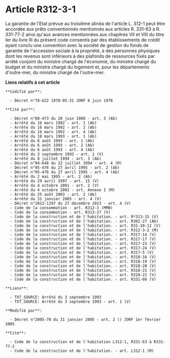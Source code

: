 # Article R312-3-1

La garantie de l'Etat prévue au troisième alinéa de l'article L. 312-1 peut être accordée aux prêts conventionnés mentionnés
aux articles R. 331-63 à R. 331-77-2 ainsi qu'aux avances mentionnées aux chapitres VII et VIII du titre Ier du livre III du
présent code consentis par des établissements de crédit ayant conclu une convention avec la société de gestion du fonds de
garantie de l'accession sociale à la propriété, à des personnes physiques dont les revenus sont inférieurs à des plafonds de
ressources fixés par arrêté conjoint du ministre chargé de l'économie, du ministre chargé du budget et du ministre chargé du
logement et, pour les départements d'outre-mer, du ministre chargé de l'outre-mer.

**Liens relatifs à cet article**

	**Codifié par**:

	  - Décret n°78-622 1978-05-31 JORF 8 juin 1978

	**Cité par**:

	  - Décret n°80-473 du 28 juin 1980 - art. 3 (Ab)
	  - Arrêté du 16 mars 1992 - art. 1 (Ab)
	  - Arrêté du 16 mars 1992 - art. 2 (Ab)
	  - Arrêté du 16 mars 1992 - art. 4 (Ab)
	  - Arrêté du 18 mars 1993 - art. 1 (Ab)
	  - Arrêté du 6 août 1993 - art. 1 (Ab)
	  - Arrêté du 6 août 1993 - art. 2 (Ab)
	  - Arrêté du 6 août 1993 - art. 4 (Ab)
	  - Arrêté du 3 septembre 1993 - art. 1 (V)
	  - Arrêté du 8 juillet 1994 - art. 3 (Ab)
	  - Décret n°94-648 du 22 juillet 1994 - art. 4 (M)
	  - Décret n°95-476 du 27 avril 1995 - art. 2 (Ab)
	  - Décret n°95-476 du 27 avril 1995 - art. 4 (Ab)
	  - Arrêté du 2 mai 1995 - art. 2 (Ab)
	  - Arrêté du 29 avril 1997 - art. 15 (V)
	  - Arrêté du 4 octobre 2001 - art. 2 (V)
	  - Arrêté du 4 octobre 2001 - art. Annexe I (M)
	  - Arrêté du 25 août 2003 - art. 2 (Ab)
	  - Arrêté du 31 janvier 2005 - art. 4 (V)
	  - Décret n°2013-1297 du 27 décembre 2013 - art. 4 (V)
	  - Code de la consommation - art. R312-3 (MMN)
	  - Code de la consommation - art. R313-27 (V)
	  - Code de la construction et de l'habitation. - art. R*313-15 (V)
	  - Code de la construction et de l'habitation. - art. R302-27 (Ab)
	  - Code de la construction et de l'habitation. - art. R31-10-12 (V)
	  - Code de la construction et de l'habitation. - art. R312-3-2 (M)
	  - Code de la construction et de l'habitation. - art. R317-14 (V)
	  - Code de la construction et de l'habitation. - art. R317-17 (V)
	  - Code de la construction et de l'habitation. - art. R317-23 (V)
	  - Code de la construction et de l'habitation. - art. R317-24 (V)
	  - Code de la construction et de l'habitation. - art. R317-5 (V)
	  - Code de la construction et de l'habitation. - art. R318-16 (V)
	  - Code de la construction et de l'habitation. - art. R318-19 (V)
	  - Code de la construction et de l'habitation. - art. R318-20 (V)
	  - Code de la construction et de l'habitation. - art. R318-21 (V)
	  - Code de la construction et de l'habitation. - art. R318-22 (V)
	  - Code de la construction et de l'habitation. - art. R331-66 (V)

	**Liens**:

	  - TXT_SOURCE: Arrêté du 3 septembre 1993
	  - TXT_SOURCE: Arrêté du 3 septembre 1993 - art. 1 (V)

	**Modifié par**:

	  - Décret n°2005-70 du 31 janvier 2005 - art. 2 () JORF 1er février 2005

	**Cite**:

	  - Code de la construction et de l'habitation L312-1, R331-63 à R331-77-2
	  - Code de la construction et de l'habitation. - art. L312-1 (M)
